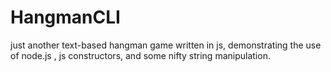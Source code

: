 # HangmanCLI
just another text-based hangman game written in js, demonstrating the use of node.js , js constructors, and some nifty string manipulation.

